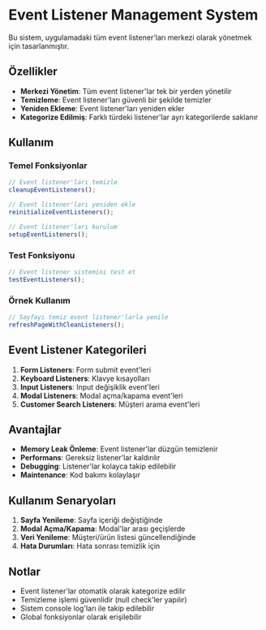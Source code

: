 # Event Listener Management System

Bu sistem, uygulamadaki tüm event listener'ları merkezi olarak yönetmek için tasarlanmıştır.

## Özellikler

- **Merkezi Yönetim**: Tüm event listener'lar tek bir yerden yönetilir
- **Temizleme**: Event listener'ları güvenli bir şekilde temizler
- **Yeniden Ekleme**: Event listener'ları yeniden ekler
- **Kategorize Edilmiş**: Farklı türdeki listener'lar ayrı kategorilerde saklanır

## Kullanım

### Temel Fonksiyonlar

```javascript
// Event listener'ları temizle
cleanupEventListeners();

// Event listener'ları yeniden ekle
reinitializeEventListeners();

// Event listener'ları kurulum
setupEventListeners();
```

### Test Fonksiyonu

```javascript
// Event listener sistemini test et
testEventListeners();
```

### Örnek Kullanım

```javascript
// Sayfayı temiz event listener'larla yenile
refreshPageWithCleanListeners();
```

## Event Listener Kategorileri

1. **Form Listeners**: Form submit event'leri
2. **Keyboard Listeners**: Klavye kısayolları
3. **Input Listeners**: Input değişiklik event'leri
4. **Modal Listeners**: Modal açma/kapama event'leri
5. **Customer Search Listeners**: Müşteri arama event'leri

## Avantajlar

- **Memory Leak Önleme**: Event listener'lar düzgün temizlenir
- **Performans**: Gereksiz listener'lar kaldırılır
- **Debugging**: Listener'lar kolayca takip edilebilir
- **Maintenance**: Kod bakımı kolaylaşır

## Kullanım Senaryoları

1. **Sayfa Yenileme**: Sayfa içeriği değiştiğinde
2. **Modal Açma/Kapama**: Modal'lar arası geçişlerde
3. **Veri Yenileme**: Müşteri/ürün listesi güncellendiğinde
4. **Hata Durumları**: Hata sonrası temizlik için

## Notlar

- Event listener'lar otomatik olarak kategorize edilir
- Temizleme işlemi güvenlidir (null check'ler yapılır)
- Sistem console log'ları ile takip edilebilir
- Global fonksiyonlar olarak erişilebilir
